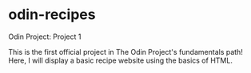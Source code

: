 # odin-recipes
Odin Project: Project 1

This is the first official project in The Odin Project's fundamentals path!
Here, I will display a basic recipe website using the basics of HTML.
